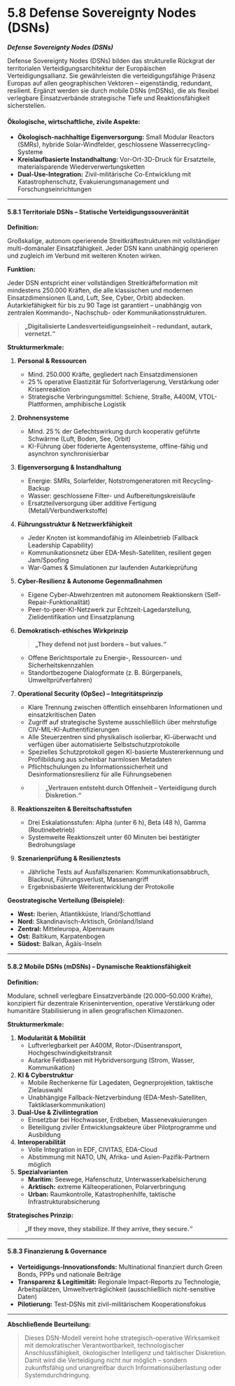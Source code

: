# 5.8 Defense Sovereignty Nodes (DSNs)

_**Defense Sovereignty Nodes (DSNs)**_

Defense Sovereignty Nodes (DSNs) bilden das strukturelle Rückgrat der territorialen Verteidigungsarchitektur der Europäischen Verteidigungsallianz. Sie gewährleisten die verteidigungsfähige Präsenz Europas auf allen geographischen Vektoren – eigenständig, redundant, resilient. Ergänzt werden sie durch mobile DSNs (mDSNs), die als flexibel verlegbare Einsatzverbände strategische Tiefe und Reaktionsfähigkeit sicherstellen.

#### **Ökologische, wirtschaftliche, zivile Aspekte:**

* **Ökologisch-nachhaltige Eigenversorgung:** Small Modular Reactors (SMRs), hybride Solar-Windfelder, geschlossene Wasserrecycling-Systeme
* **Kreislaufbasierte Instandhaltung:** Vor-Ort-3D-Druck für Ersatzteile, materialsparende Wiederverwertungsketten
* **Dual-Use-Integration:** Zivil-militärische Co-Entwicklung mit Katastrophenschutz, Evakuierungsmanagement und Forschungseinrichtungen

***

#### 5.8.1 Territoriale DSNs – Statische Verteidigungssouveränität

**Definition:**

Großskalige, autonom operierende Streitkräftestrukturen mit vollständiger multi-domänaler Einsatzfähigkeit. Jeder DSN kann unabhängig operieren und zugleich im Verbund mit weiteren Knoten wirken.

**Funktion:**

Jeder DSN entspricht einer vollständigen Streitkräfteformation mit mindestens 250.000 Kräften, die alle klassischen und modernen Einsatzdimensionen (Land, Luft, See, Cyber, Orbit) abdecken. Autarkiefähigkeit für bis zu 90 Tage ist garantiert – unabhängig von zentralen Kommando-, Nachschub- oder Kommunikationsstrukturen.

> **„Digitalisierte Landesverteidigungseinheit – redundant, autark, vernetzt.“**

**Strukturmerkmale:**

1. **Personal & Ressourcen**
   * Mind. 250.000 Kräfte, gegliedert nach Einsatzdimensionen
   * 25 % operative Elastizität für Sofortverlagerung, Verstärkung oder Krisenreaktion
   * Strategische Verbringungsmittel: Schiene, Straße, A400M, VTOL-Plattformen, amphibische Logistik
2. **Drohnensysteme**
   * Mind. 25 % der Gefechtswirkung durch kooperativ geführte Schwärme (Luft, Boden, See, Orbit)
   * KI-Führung über föderierte Agentensysteme, offline-fähig und asynchron synchronisierbar
3. **Eigenversorgung & Instandhaltung**
   * Energie: SMRs, Solarfelder, Notstromgeneratoren mit Recycling-Backup
   * Wasser: geschlossene Filter- und Aufbereitungskreisläufe
   * Ersatzteilversorgung über additive Fertigung (Metall/Verbundwerkstoffe)
4. **Führungsstruktur & Netzwerkfähigkeit**
   * Jeder Knoten ist kommandofähig im Alleinbetrieb (Fallback Leadership Capability)
   * Kommunikationsnetz über EDA-Mesh-Satelliten, resilient gegen Jam/Spoofing
   * War-Games & Simulationen zur laufenden Autarkieprüfung
5. **Cyber-Resilienz & Autonome Gegenmaßnahmen**
   * Eigene Cyber-Abwehrzentren mit autonomem Reaktionskern (Self-Repair-Funktionalität)
   * Peer-to-peer-KI-Netzwerk zur Echtzeit-Lagedarstellung, Zielidentifikation und Einsatzplanung
6.  **Demokratisch-ethisches Wirkprinzip**

    > **„They defend not just borders – but values.“**

    * Offene Berichtsportale zu Energie-, Ressourcen- und Sicherheitskennzahlen
    * Standortbezogene Dialogformate (z. B. Bürgerpanels, Umweltprüfverfahren)
7. **Operational Security (OpSec) – Integritätsprinzip**
   * Klare Trennung zwischen öffentlich einsehbaren Informationen und einsatzkritischen Daten
   * Zugriff auf strategische Systeme ausschließlich über mehrstufige CIV-MIL-KI-Authentifizierungen
   * Alle Steuerzentren sind physikalisch isolierbar, KI-überwacht und verfügen über automatisierte Selbstschutzprotokolle
   * Spezielles Schutzprotokoll gegen KI-basierte Mustererkennung und Profilbildung aus scheinbar harmlosen Metadaten
   * Pflichtschulungen zu Informationssicherheit und Desinformationsresilienz für alle Führungsebenen
   * > **„Vertrauen entsteht durch Offenheit – Verteidigung durch Diskretion.“**
8. **Reaktionszeiten & Bereitschaftsstufen**
   * Drei Eskalationsstufen: Alpha (unter 6 h), Beta (48 h), Gamma (Routinebetrieb)
   * Systemweite Reaktionszeit unter 60 Minuten bei bestätigter Bedrohungslage
9. **Szenarienprüfung & Resilienztests**
   * Jährliche Tests auf Ausfallszenarien: Kommunikationsabbruch, Blackout, Führungsverlust, Massenangriff
   * Ergebnisbasierte Weiterentwicklung der Protokolle

**Geostrategische Verteilung (Beispiele):**

* **West:** Iberien, Atlantikküste, Irland/Schottland
* **Nord:** Skandinavisch-Arktisch, Grönland/Island
* **Zentral:** Mitteleuropa, Alpenraum
* **Ost:** Baltikum, Karpatenbogen
* **Südost:** Balkan, Ägäis-Inseln

***

#### 5.8.2 Mobile DSNs (mDSNs) – Dynamische Reaktionsfähigkeit

**Definition:**

Modulare, schnell verlegbare Einsatzverbände (20.000–50.000 Kräfte), konzipiert für dezentrale Krisenintervention, operative Verstärkung oder humanitäre Stabilisierung in allen geografischen Klimazonen.

**Strukturmerkmale:**

1. **Modularität & Mobilität**
   * Luftverlegbarkeit per A400M, Rotor-/Düsentransport, Hochgeschwindigkeitstransit
   * Autarke Feldbasen mit Hybridversorgung (Strom, Wasser, Kommunikation)
2. **KI & Cyberstruktur**
   * Mobile Rechenkerne für Lagedaten, Gegnerprojektion, taktische Zielauswahl
   * Unabhängige Fallback-Netzverbindung (EDA-Mesh-Satelliten, Taktiklaserkommunikation)
3. **Dual-Use & Zivilintegration**
   * Einsetzbar bei Hochwasser, Erdbeben, Massenevakuierungen
   * Beteiligung ziviler Entwicklungsakteure über Pilotprogramme und Ausbildung
4. **Interoperabilität**
   * Volle Integration in EDF, CIVITAS, EDA-Cloud
   * Abstimmung mit NATO, UN, Afrika- und Asien-Pazifik-Partnern möglich
5. **Spezialvarianten**
   * **Maritim:** Seewege, Hafenschutz, Unterwasserkabelsicherung
   * **Arktisch:** extreme Kälteoperationen, Polarverbringung
   * **Urban:** Raumkontrolle, Katastrophenhilfe, taktische Infrastrukturabsicherung

**Strategisches Prinzip:**

> **„If they move, they stabilize. If they arrive, they secure.“**

***

#### 5.8.3 Finanzierung & Governance

* **Verteidigungs-Innovationsfonds:** Multinational finanziert durch Green Bonds, PPPs und nationale Beiträge
* **Transparenz & Legitimität:** Regionale Impact-Reports zu Technologie, Arbeitsplätzen, Umweltverträglichkeit (ausschließlich nicht-sensitive Daten)
* **Pilotierung:** Test-DSNs mit zivil-militärischem Kooperationsfokus

***

**Abschließende Beurteilung:**

> Dieses DSN-Modell vereint hohe strategisch-operative Wirksamkeit mit demokratischer Verantwortbarkeit, technologischer Anschlussfähigkeit, ökologischer Intelligenz und taktischer Diskretion. Damit wird die Verteidigung nicht nur möglich – sondern zukunftsfähig und unangreifbar durch Informationsüberlastung oder Systemdurchdringung.

